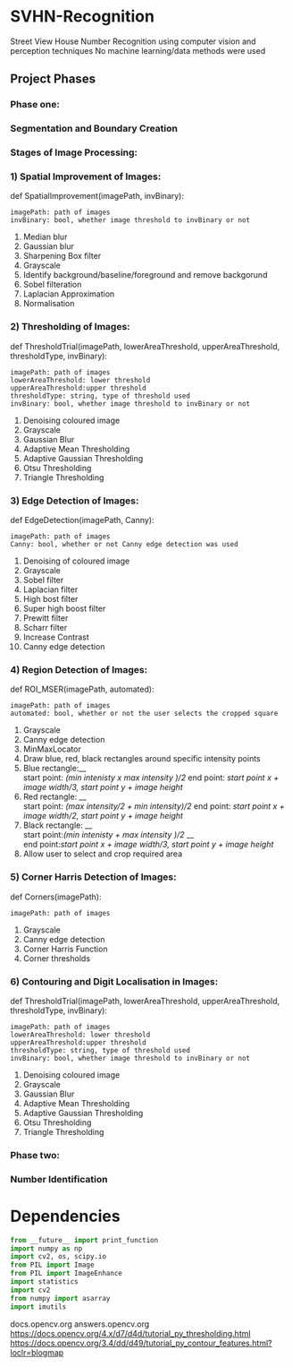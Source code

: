 # SVHN-Recognition
Street View House Number Recognition using computer vision and perception techniques
No machine learning/data methods were used

## Project Phases
### Phase one: 
   ### Segmentation and Boundary Creation
   ### Stages of Image Processing:
   ### 1) Spatial Improvement of Images:
   def SpatialImprovement(imagePath, invBinary):
   ```
   imagePath: path of images
   invBinary: bool, whether image threshold to invBinary or not
   ```
   1) Median blur
   2) Gaussian blur
   3) Sharpening Box filter
   4) Grayscale
   5) Identify background/baseline/foreground and remove backgorund
   6) Sobel filteration
   7) Laplacian Approximation
   8) Normalisation
   
   ### 2) Thresholding of Images:
  def ThresholdTrial(imagePath, lowerAreaThreshold, upperAreaThreshold, thresholdType, invBinary):
  ```
  imagePath: path of images
  lowerAreaThreshold: lower threshold
  upperAreaThreshold:upper threshold
  thresholdType: string, type of threshold used
  invBinary: bool, whether image threshold to invBinary or not
  ```
  1) Denoising coloured image
  2) Grayscale
  3) Gaussian Blur
  4) Adaptive Mean Thresholding
  5) Adaptive Gaussian Thresholding
  6) Otsu Thresholding
  7) Triangle Thresholding
  
   ### 3) Edge Detection of Images:
  def EdgeDetection(imagePath, Canny):
  ```
  imagePath: path of images
  Canny: bool, whether or not Canny edge detection was used
  ```
  1) Denoising of coloured image
  2) Grayscale
  3) Sobel filter
  4) Laplacian filter
  5) High bost filter
  6) Super high boost filter
  7) Prewitt filter
  8) Scharr filter
  9) Increase Contrast 
  10) Canny edge detection

   ### 4) Region Detection of Images:
  def ROI_MSER(imagePath, automated):
  ```
  imagePath: path of images
  automated: bool, whether or not the user selects the cropped square
  ```
  1) Grayscale
  2) Canny edge detection
  3) MinMaxLocator
  4) Draw blue, red, black rectangles around specific intensity points
  5) Blue rectangle:__<br />start point: *(min intenisty x max intensity )/2*
                     end point: *start point x + image width/3, start point y + image height*
  7) Red rectangle: __<br />start point: *(max intensity/2 + min intensity)/2*
                    end point: *start point x + image width/2, start point y + image height*
  8) Black rectangle: __<br />start point:*(min intenisty + max intensity )/2*
                      __<br />end point:*start point x + image width/3, start point y + image height*
  9) Allow user to select and crop required area
  
   ### 5) Corner Harris Detection of Images:
  def Corners(imagePath):
  ```
  imagePath: path of images
  ```
  1) Grayscale
  2) Canny edge detection
  3) Corner Harris Function
  4) Corner thresholds

   ### 6) Contouring and Digit Localisation in Images:
  def ThresholdTrial(imagePath, lowerAreaThreshold, upperAreaThreshold, thresholdType, invBinary):
  ```
  imagePath: path of images
  lowerAreaThreshold: lower threshold
  upperAreaThreshold:upper threshold
  thresholdType: string, type of threshold used
  invBinary: bool, whether image threshold to invBinary or not
  ```
  1) Denoising coloured image
  2) Grayscale
  3) Gaussian Blur
  4) Adaptive Mean Thresholding
  5) Adaptive Gaussian Thresholding
  6) Otsu Thresholding
  7) Triangle Thresholding



### Phase two:
   ### Number Identification
   
   
# Dependencies
```python
from __future__ import print_function
import numpy as np
import cv2, os, scipy.io
from PIL import Image
from PIL import ImageEnhance
import statistics
import cv2
from numpy import asarray
import imutils
```

docs.opencv.org
answers.opencv.org
https://docs.opencv.org/4.x/d7/d4d/tutorial_py_thresholding.html
https://docs.opencv.org/3.4/dd/d49/tutorial_py_contour_features.html?loclr=blogmap


